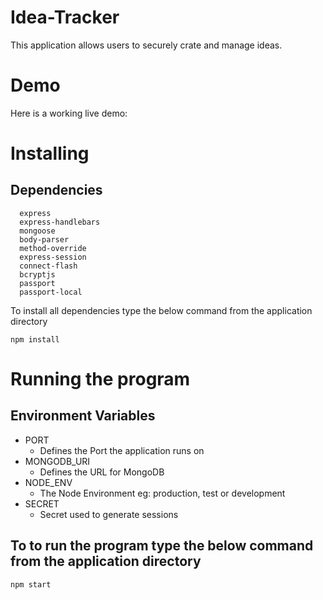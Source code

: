 # Idea-Tracker

This application allows users to securely crate and manage ideas.

# Demo

Here is a working live demo:


# Installing
## Dependencies
```
  express
  express-handlebars
  mongoose
  body-parser
  method-override
  express-session
  connect-flash
  bcryptjs
  passport
  passport-local

```

To install all dependencies type the below command from the application directory

```
npm install

```
# Running the program

## Environment Variables
- PORT
  - Defines the Port the application runs on
- MONGODB_URI
  - Defines the URL for MongoDB
- NODE_ENV
  - The Node Environment eg: production, test or development
- SECRET
  - Secret used to generate sessions

## To to run the program type the below command from the application directory

```
npm start

```
